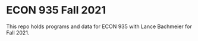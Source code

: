 # ECON 935 Fall 2021

This repo holds programs and data for ECON 935 with Lance Bachmeier for Fall 2021.

